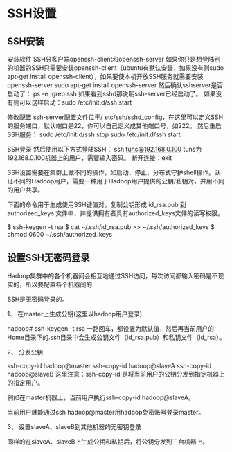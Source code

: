 # SSH设置

## SSH安装

安装软件
SSH分客户端openssh-client和openssh-server
如果你只是想登陆别的机器的SSH只需要安装openssh-client（ubuntu有默认安装，如果没有则sudo apt-get install openssh-client），如果要使本机开放SSH服务就需要安装openssh-server
sudo apt-get install openssh-server
然后确认sshserver是否启动了：
ps -e |grep ssh
如果看到sshd那说明ssh-server已经启动了。
如果没有则可以这样启动：sudo /etc/init.d/ssh start

修改配置
ssh-server配置文件位于/ etc/ssh/sshd_config，在这里可以定义SSH的服务端口，默认端口是22，你可以自己定义成其他端口号，如222。
然后重启SSH服务：
sudo /etc/init.d/ssh stop
sudo /etc/init.d/ssh start

SSH登录
然后使用以下方式登陆SSH：
ssh tuns@192.168.0.100 tuns为192.168.0.100机器上的用户，需要输入密码。
断开连接：exit

SSH设置需要在集群上做不同的操作，如启动，停止，分布式守护shell操作。认证不同的Hadoop用户，需要一种用于Hadoop用户提供的公钥/私钥对，并用不同的用户共享。

下面的命令用于生成使用SSH键值对。复制公钥形成 id_rsa.pub 到authorized_keys 文件中，并提供拥有者具有authorized_keys文件的读写权限。

$ ssh-keygen -t rsa 
$ cat ~/.ssh/id_rsa.pub >> ~/.ssh/authorized_keys 
$ chmod 0600 ~/.ssh/authorized_keys 

## 设置SSH无密码登录
Hadoop集群中的各个机器间会相互地通过SSH访问，每次访问都输入密码是不现实的，所以要配置各个机器间的

SSH是无密码登录的。

1、 在master上生成公钥(这里以hadoop用户登录)

hadoop# ssh-keygen -t rsa
一路回车，都设置为默认值，然后再当前用户的Home目录下的.ssh目录中会生成公钥文件（id_rsa.pub）和私钥文件（id_rsa）。

2、 分发公钥

ssh-copy-id hadoop@master
ssh-copy-id hadoop@slaveA
ssh-copy-id hadoop@slaveB
这里注意：ssh-copy-id 是将当前用户的公钥分发到指定机器上的指定用户。

例如在master机器上，当前用户执行ssh-copy-id hadoop@slaveA。

当前用户就能通过ssh hadoop@master用hadoop免密账号登录master。

3、 设置slaveA、slaveB到其他机器的无密钥登录

同样的在slaveA、slaveB上生成公钥和私钥后，将公钥分发到三台机器上。